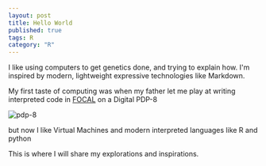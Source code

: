 ```yaml
---
layout: post
title: Hello World
published: true
tags: R
category: "R"
---
```




I like using computers to get genetics done, and trying to explain how.
I'm inspired by modern, lightweight expressive technologies like Markdown.

My first taste of computing was when my father let me play at writing interpreted code in [FOCAL](http://en.wikipedia.org/wiki/FOCAL_(programming_language)) on a Digital PDP-8

![pdp-8](http://simh.trailing-edge.com/photos/pdp8.jpg)

but now I like Virtual Machines and modern interpreted languages like R and python

This is where I will share my explorations and inspirations.
